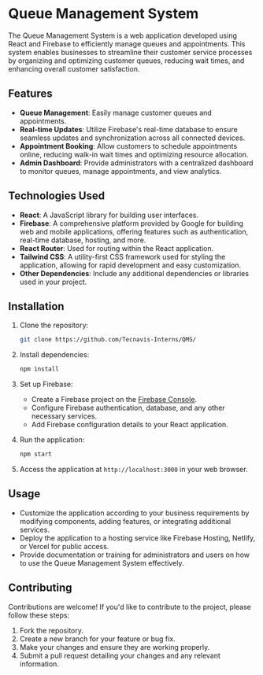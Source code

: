 # Queue Management System

The Queue Management System is a web application developed using React and Firebase to efficiently manage queues and appointments. This system enables businesses to streamline their customer service processes by organizing and optimizing customer queues, reducing wait times, and enhancing overall customer satisfaction.

## Features

- **Queue Management**: Easily manage customer queues and appointments.
- **Real-time Updates**: Utilize Firebase's real-time database to ensure seamless updates and synchronization across all connected devices.
- **Appointment Booking**: Allow customers to schedule appointments online, reducing walk-in wait times and optimizing resource allocation.
- **Admin Dashboard**: Provide administrators with a centralized dashboard to monitor queues, manage appointments, and view analytics.

## Technologies Used

- **React**: A JavaScript library for building user interfaces.
- **Firebase**: A comprehensive platform provided by Google for building web and mobile applications, offering features such as authentication, real-time database, hosting, and more.
- **React Router**: Used for routing within the React application.
- **Tailwind CSS**: A utility-first CSS framework used for styling the application, allowing for rapid development and easy customization.
- **Other Dependencies**: Include any additional dependencies or libraries used in your project.

## Installation

1. Clone the repository:

   ```bash
   git clone https://github.com/Tecnavis-Interns/QMS/
   ```

2. Install dependencies:

   ```bash
   npm install
   ```

3. Set up Firebase:
   - Create a Firebase project on the [Firebase Console](https://console.firebase.google.com/).
   - Configure Firebase authentication, database, and any other necessary services.
   - Add Firebase configuration details to your React application.

4. Run the application:

   ```bash
   npm start
   ```

5. Access the application at `http://localhost:3000` in your web browser.

## Usage

- Customize the application according to your business requirements by modifying components, adding features, or integrating additional services.
- Deploy the application to a hosting service like Firebase Hosting, Netlify, or Vercel for public access.
- Provide documentation or training for administrators and users on how to use the Queue Management System effectively.

## Contributing

Contributions are welcome! If you'd like to contribute to the project, please follow these steps:

1. Fork the repository.
2. Create a new branch for your feature or bug fix.
3. Make your changes and ensure they are working properly.
4. Submit a pull request detailing your changes and any relevant information.
